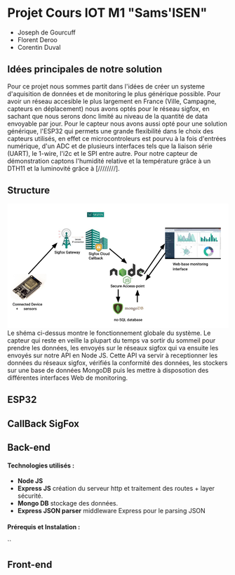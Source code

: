 # Projet Cours IOT M1 "Sams'ISEN"

* Joseph de Gourcuff
* Florent Deroo
* Corentin Duval

## Idées principales de notre solution 
Pour ce projet nous sommes partit dans l'idées de créer un systeme d'aquisition de données et de monitoring le plus générique possible. Pour avoir un réseau accesible le plus largement en France (Ville, Campagne, capteurs en déplacement) nous avons optés pour le réseau sigfox, en sachant que nous serons donc limité au niveau de la quantité de data envoyable par jour.
Pour le capteur nous avons aussi opté pour une solution générique, l'ESP32 qui permets une grande flexibilité dans le choix des capteurs utilisés, en effet ce microcontroleurs est pourvu à la fois d'entrées numérique, d'un ADC et de plusieurs interfaces tels que la liaison série (UART), le 1-wire, l'i2c et le SPI entre autre. Pour notre capteur de démonstration captons l'humidité relative et la température grâce à un DTH11 et la luminovité grâce à [////////].

## Structure
![alt text](schema.png)
Le shéma ci-dessus montre le fonctionnement globale du système.
Le capteur qui reste en veille la plupart du temps va sortir du sommeil pour prendre les données, les envoyés sur le réseaux sigfox qui va ensuite les envoyés sur notre API en Node JS. Cette API va servir à receptionner les données du réseaux sigfox, vérifiés la conformité des données, les stockers sur une base de données MongoDB puis les mettre à disposotion des différentes interfaces Web de monitoring. 
## ESP32

## CallBack SigFox

## Back-end 

#### Technologies utilisés : 

* **Node JS**
* **Express JS** création du serveur http et traitement des routes + layer sécurité.
* **Mongo DB** stockage des données. 
* **Express JSON parser** middleware Express pour le parsing JSON

#### Prérequis et Instalation : 

``


## Front-end

